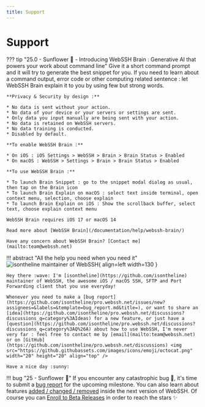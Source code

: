 ```yaml
---
title: Support
---
```


# Support

??? tip "25.0 - Sunflower :sunflower: - Introducing WebSSH Brain : Generative AI that powers your work about command line"
    Give it  a short command prompt and it will try to generate the best snippet for you. If you need to learn about a command output, error code or other computing related sentence : let WebSSH Brain explain it to you by using few but strong words. 
    
    **Privacy & Security by design :**

    * No data is sent without your action. 
    * No data of your device or your servers or settings are sent. 
    * Only data you input manually are being sent with your action.
    * No data is retained on WebSSH servers.
    * No data training is conducted.
    * Disabled by default.

    **To enable WebSSH Brain :**

    * On iOS : iOS Settings > WebSSH > Brain > Brain Status > Enabled
    * On macOS : WebSSH > Settings > Brain > Brain Status > Enabled

    **To use WebSSH Brain :**

    * To launch Brain Snippet : go to the snippet modal dialog as usual, then tap on the Brain icon
    * To launch Brain Explain on macOS : select text inside terminal, open context menu, selection, choose explain
    * To launch Brain Explain on iOS : Show the scrollback buffer, select text, choose explain context menu

    WebSSH Brain requires iOS 17 or macOS 14

    Read more about [WebSSH Brain](/documentation/help/webssh-brain/)

    Have any concern about WebSSH Brain? [Contact me](mailto:team@webssh.net)

!!! abstract "All the help you need when you need it"
    ![isontheline maintainer of WebSSH](https://avatars.githubusercontent.com/u/44212923?v=4){ align=left width=130 }

    Hey there :wave: I'm [isontheline](https://github.com/isontheline) maintainer of WebSSH, the awesome iOS / macOS SSH, SFTP and Port Forwarding client that you use everyday!

    Whenever you need to make a [bug report](https://github.com/isontheline/pro.webssh.net/issues/new?assignees=&labels=&template=bug_report.md&title=), or want to share an [idea](https://github.com/isontheline/pro.webssh.net/discussions?discussions_q=category%3AIdeas) for a new feature, or just have a [question](https://github.com/isontheline/pro.webssh.net/discussions?discussions_q=category%3AQ%26A) about how to use WebSSH, I'm never very far : feel free to contact me by [email](mailto:team@webssh.net) or on [GitHub](https://github.com/isontheline/pro.webssh.net/discussions) <img src="https://github.githubassets.com/images/icons/emoji/octocat.png" width="20" height="20" align="top" />

    Have a nice day :sunny:

!!! bug "25 - Sunflower :sunflower:"
    If you encounter any catastrophic bug :bug:, it's time to submit a [bug report](https://github.com/isontheline/pro.webssh.net/issues/new?assignees=&labels=&template=bug_report.md&title=) for the upcoming milestone.
    You can also learn about features [added / changed / removed](/documentation/changelog/25/) inside the next version of WebSSH.
    Of course you can [Enroll to Beta Releases](/documentation/becoming-external-tester/) in order to reach the stars :sparkles:
